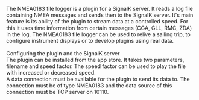 The NMEA0183 file logger is a plugin for a SignalK server. It reads a log file containing NMEA messages and sends then to the SignalK server. It's main feature is its ability of the plugin to stream data at a controlled speed. For this it uses time information from certain messages (CGA, GLL, RMC, ZDA) in the log. The NMEA0183 file logger can be used to relive a sailing trip, to configure instrument displays or to develop plugins using real data.
<br><br>
Configuring the plugin and the SignalK server<br>
The plugin can be installed from the app store. It takes two parameters, filename and speed factor. The speed factor can be used to play the file with increased or decreased speed. <br>
A data connection must be available for the plugin to send its data to. The connection must be of type NMEA0183 and the data source of this connection must be TCP server on 10110.